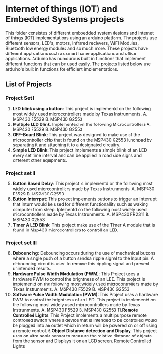 # Internet of things (IOT) and Embedded Systems projects
This folder consistes of different embbedded system designs and Internet of things (IOT) implementations using an arduino platform. The projects use different sensors, LED's, motors, Infrared recievers, WIFI Modules, Bluetooth low energy modules and so much more. These projects have different applications such as smart home applications and office applications. 
Arduino has numourous built in functions that implement different functions that can be used easily. The projects listed below use arduino's built in functions for efficient implementations. 
## List of Projects
### Project Set I
1. **LED blink using a button**: 
This project is implementd on the following most widely used microcontrollers made by Texas Instrunments.
    A. MSP430 F5529
    B. MSP430 G2553
2. **Multiple LED Blink**: 
Implemented on the following Microcontrollers
    A. MSP430 F5529
    B. MSP430 G2553
3. **OFF-Board Blink**: 
This project was designed to make use of the microcontroller chip that is found on the MSP430 G2553 lunchpad by separating it and attaching it to a designated circuitry.
4. **Simple LED Blink**:
This project implements a simple blink of an LED every set time interval and can be applied in road side signs and different other equipments.

### Project set II
5. **Button Based Delay**: 
This project is implementd on the following most widely used microcontrollers made by Texas Instrunments.
    A. MSP430 F5529
    B. MSP430 G2553
6. **Button Interrput**: This project implements buttons to trigger an interrupt that inturn would be used for different functionallity such as waking computer from sleep. Iplementd on the following most widely used microcontrollers made by Texas Instrunments.
    A. MSP430 FR2311
    B. MSP430 G2553
7. **Timer A LED Blink**: This project make use of the Timer A module that is found in Msp430 microcontrollers to controll an LED.


### Project set III
8. **Debouncing**: Debouncing occurs during the use of mechanical buttons where a single push of a button sendsa ripple signal to the Input pin. A debouncing circuit is used to remove this rippling signal and prevent unintended results. 
9. **Hardware Pulse Width Modulation (PWM)**: This Project uses a hardware PWM to control the brightness of an LED.
This project is implementd on the following most widely used microcontrollers made by Texas Instrunments.
    A. MSP430 F5529
    B. MSP430 G2553
10. **Software Pulse Width Modulation (PWM)** :This Project uses a hardware PWM to control the brightness of an LED.
This project is implementd on the following most widely used microcontrollers made by Texas Instrunments.
    A. MSP430 F5529
    B. MSP430 G2553
11.**Remote Controlled Lights**:
This Project implements a multi purpose remote controlled switch where a device that is intended to be controlled would be plugged into an outlet which in return will be powered on or off using a remote control.
 6.**Object Distance detection and Display**:
 This project uses an ultra sonic sensor to measure the relative distance of objects from the sensor and Displays it on an LCD screen.
 Remote Controlled Lights


